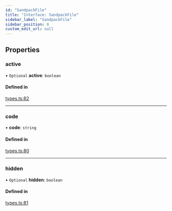 ```yaml
---
id: "SandpackFile"
title: "Interface: SandpackFile"
sidebar_label: "SandpackFile"
sidebar_position: 0
custom_edit_url: null
---
```


## Properties

### active

• `Optional` **active**: `boolean`

#### Defined in

[types.ts:82](https://github.com/codesandbox/sandpack/blob/b675032/sandpack-react/src/types.ts#L82)

___

### code

• **code**: `string`

#### Defined in

[types.ts:80](https://github.com/codesandbox/sandpack/blob/b675032/sandpack-react/src/types.ts#L80)

___

### hidden

• `Optional` **hidden**: `boolean`

#### Defined in

[types.ts:81](https://github.com/codesandbox/sandpack/blob/b675032/sandpack-react/src/types.ts#L81)
